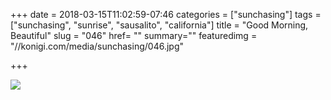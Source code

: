 +++
date = 2018-03-15T11:02:59-07:46
categories = ["sunchasing"]
tags = ["sunchasing", "sunrise", "sausalito", "california"]
title = "Good Morning, Beautiful"
slug = "046"
href= ""
summary=""
featuredimg = "//konigi.com/media/sunchasing/046.jpg"

+++

<img src="//konigi.com/media/sunchasing/046.jpg" />